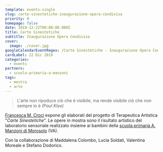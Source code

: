 ```yaml
---
template: events-single
slug: carte-sinestetiche-inaugurazione-opera-condivisa
priority: 0
homepage: false
date: 2019-12-22T00:00:00.000Z
title: Carte Sinestetiche
subtitle: Inaugurazione Opera Condivisa
cover:
  image: ./cover.jpg
googleCalendarEventRegex: /Carte Sinestetiche - Inaugurazione Opera Condivisa/
cardLabel: 22 Dic 2019
categories:
  - events
partners:
  - scuola-primaria-a-manzoni
tags:
  - mostra
  - arte
---
```


<EntryInfo variant="frequency" label="Quando" value="Domenica 22 dicembre 2019"/>
<EntryInfo variant="price" label="Ingresso gratuito" value="dalle 15:00 alle 18:00"/>
<EntryInfo variant="location" label="A LaSchola" value="[Via Maroni 13, Casciago 21020, VA](https://g.page/laschola?share)"/>
<EntryInfo variant="facebook" label="Segui l'evento" value="su [facebook](https://www.facebook.com/events/3241209085954310/)" $bottom={6}/>

>L'arte non ripoduce ciò che è visibile, ma rende visibile ciò che non sempre lo è _(Paul Klee)_

<Row>
<Col $initial $narrow>

[Francesca M. Croci](https://www.facebook.com/francesca.croci.505) espone gli elaborati del progetto di Terapeutica Artistica "*Carte Sinestetiche*". Le opere in mostra sono il risultato artistico del laboratorio sensoriale realizzato insieme ai bambini della [scuola primaria A. Manzoni di Morosolo](/partners/scuola-primaria-a-manzoni) (VA).

Con la collaborazione di Maddalena Colombo, Lucia Soldati, Valentina Moreale e Stefano Dodorico.

</Col>
</Row>